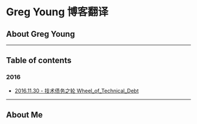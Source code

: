 # Greg Young 博客翻译

## About Greg Young

***

## Table of contents



### 2016



+ [2016.11.30 - 技术债务之轮 Wheel_of_Technical_Debt](articles/2016/20161130_-_Wheel_of_Technical_Debt.md)

***

## About Me
